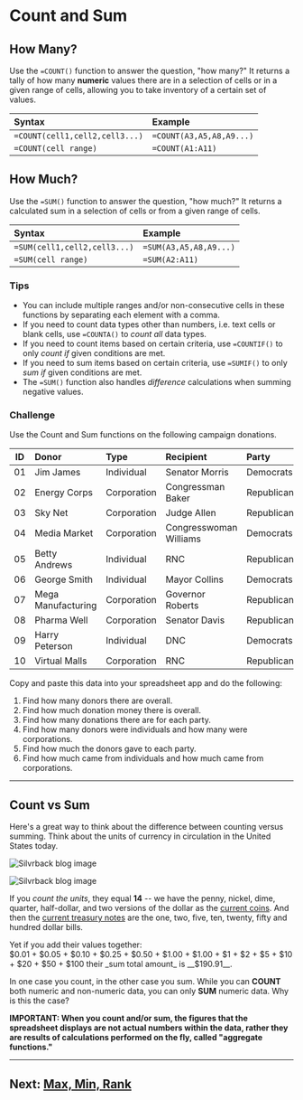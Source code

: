 # Count and Sum

## How Many?
Use the `=COUNT()` function to answer the question, "how many?" It returns a tally of how many __numeric__ values there are in a selection of cells or in a given range of cells, allowing you to take inventory of a certain set of values.

|Syntax|Example|
|:--|:--|
|`=COUNT(cell1,cell2,cell3...)`|`=COUNT(A3,A5,A8,A9...)`|
|`=COUNT(cell range)`|`=COUNT(A1:A11)`|

## How Much?
Use the `=SUM()` function to answer the question, "how much?" It returns a calculated sum in a selection of cells or from a given range of cells.

|Syntax|Example|
|:--|:--|
|`=SUM(cell1,cell2,cell3...)`|`=SUM(A3,A5,A8,A9...)`|
|`=SUM(cell range)`|`=SUM(A2:A11)`|

### Tips
- You can include multiple ranges and/or non-consecutive cells in these functions by separating each element with a comma.
- If you need to count data types other than numbers, i.e. text cells or blank cells, use `=COUNTA()` to _count all_ data types.
- If you need to count items based on certain criteria, use `=COUNTIF()` to only _count if_ given conditions are met.
- If you need to sum items based on certain criteria, use `=SUMIF()` to only _sum if_ given conditions are met.
- The `=SUM()` function also handles _difference_ calculations when summing negative values.

### Challenge
Use the Count and Sum functions on the following campaign donations.

|ID|Donor|Type|Recipient|Party|Amount|
|:--:|:--|:--|:--|:--|--:|
|01|Jim James|Individual|Senator Morris|Democrats|$250|
|02|Energy Corps|Corporation|Congressman Baker|Republicans|$1,800|
|03|Sky Net|Corporation|Judge Allen|Republicans|$4,000|
|04|Media Market|Corporation|Congresswoman Williams|Democrats|$6,700|
|05|Betty Andrews|Individual|RNC|Republicans|$90|
|06|George Smith|Individual|Mayor Collins|Democrats|$380|
|07|Mega Manufacturing|Corporation|Governor Roberts|Republicans|$725|
|08|Pharma Well|Corporation|Senator Davis|Republicans|$5,650|
|09|Harry Peterson|Individual|DNC|Democrats|$1,200|
|10|Virtual Malls|Corporation|RNC|Republicans|$9,463,800|

Copy and paste this data into your spreadsheet app and do the following:
1. Find how many donors there are overall.
2. Find how much donation money there is overall.
3. Find how many donations there are for each party.
4. Find how many donors were individuals and how many were corporations.
5. Find how much the donors gave to each party.
6. Find how much came from individuals and how much came from corporations.

---

## Count vs Sum
Here's a great way to think about the difference between counting versus summing. Think about the units of currency in circulation in the United States today.

![Silvrback blog image](https://silvrback.s3.amazonaws.com/uploads/ed7f5ac0-e196-4323-bb1d-c46ecfb7fc25/usd-coins_crop_large.jpg)

![Silvrback blog image](https://silvrback.s3.amazonaws.com/uploads/3d8c214c-43b6-4c2f-a035-c1da94f6be48/usd-bills_reduced_large.jpg)

If you _count the units_, they equal __14__ -- we have the penny, nickel, dime, quarter, half-dollar, and two versions of the dollar as the [current coins](https://www.usmint.gov/mint_programs/circulatingCoins/). And then the [current treasury notes](https://www.treasury.gov/resource-center/faqs/Currency/Pages/denominations.aspx) are the one, two, five, ten, twenty, fifty and hundred dollar bills.

Yet if you add their values together:  
$0.01 + $0.05 + $0.10 + $0.25 + $0.50 + $1.00 + $1.00 + $1 + $2 + $5 + $10 + $20 + $50 + $100  
their _sum total amount_ is __$190.91__.

In one case you count, in the other case you sum. While you can __COUNT__ both numeric and non-numeric data, you can only __SUM__ numeric data. Why is this the case?

__IMPORTANT: When you count and/or sum, the figures that the spreadsheet displays are not actual numbers within the data, rather they are results of calculations performed on the fly, called "aggregate functions."__

---
Next: [Max, Min, Rank](02-max-min-rank.md)
---
